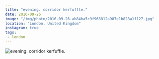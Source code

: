 ```yaml
---
title: "evening. corridor kerfuffle."
date: 2016-09-26
image: "/img/photo/2016-09-26-ab84ba5c9f963812a987e1b828a1f127.jpg"
location: "London, United Kingdom"
instagram: true
tags:
 - london
---
```


![evening. corridor kerfuffle.](/img/photo/2016-09-26-ab84ba5c9f963812a987e1b828a1f127.jpg)
